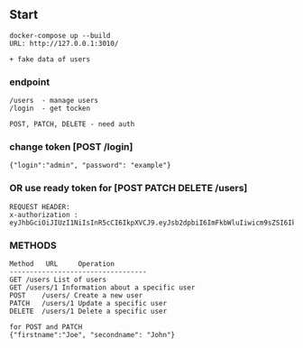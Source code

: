 ## Start
```
docker-compose up --build
URL: http://127.0.0.1:3010/

+ fake data of users
```

### endpoint
```
/users  - manage users
/login  - get tocken

POST, PATCH, DELETE - need auth
```

### change token [POST /login]
```
{"login":"admin", "password": "example"}

```

### OR use ready token for [POST PATCH DELETE /users]
```
REQUEST HEADER: 
x-authorization : eyJhbGciOiJIUzI1NiIsInR5cCI6IkpXVCJ9.eyJsb2dpbiI6ImFkbWluIiwicm9sZSI6IkFkbWluIiwiaWF0IjoxNjY0OTc3NTUyfQ.u3o2vY9AdZ3HEqiEo8swBMsclUHBASnL0CVcOQTAd2c
```

### METHODS
```
Method	 URL	 Operation
----------------------------------
GET	/users List of users
GET	/users/1 Information about a specific user
POST	/users/ Create a new user  
PATCH	/users/1 Update a specific user 
DELETE	/users/1 Delete a specific user 

for POST and PATCH
{"firstname":"Joe", "secondname": "John"}

```
